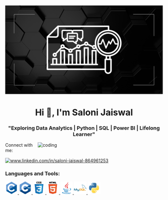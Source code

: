   ![logo](https://github.com/saloni91jaiswal/saloni91jaiswal/blob/main/Black%20Trendy%20Gamer%20Youtube%20Banner.png)
<h1 align="center">Hi 👋, I'm Saloni Jaiswal</h1>
<h3 align="center">"Exploring Data Analytics | Python | SQL | Power BI | Lifelong Learner"</h3>
<img align="right" alt="coding" width="400" src="https://user-images.githubusercontent.com/102985224/211582827-8fd748d6-9181-4c5f-a620-76168b861a4d.gif>
<ul>
<li>🌱 I’m currently learning **Data analytics**</li>

<li> 💬 Ask me about **analytical technologies**</li>

<li> 📫 How to reach me **salonijaiswal9131@gmail.com**</li>

<li>⚡ Fun fact **19th-century analysts used maps; I use dashboards**</li>
</ul>

<h3 align="left">Connect with me:</h3>
<p align="left">
<a href="https://linkedin.com/in/www.linkedin.com/in/saloni-jaiswal-864961253" target="blank"><img align="center" src="https://raw.githubusercontent.com/rahuldkjain/github-profile-readme-generator/master/src/images/icons/Social/linked-in-alt.svg" alt="www.linkedin.com/in/saloni-jaiswal-864961253" height="30" width="40" /></a>
</p>

<h3 align="left">Languages and Tools:</h3>
<p align="left"> <a href="https://www.cprogramming.com/" target="_blank" rel="noreferrer"> <img src="https://raw.githubusercontent.com/devicons/devicon/master/icons/c/c-original.svg" alt="c" width="40" height="40"/> </a> <a href="https://www.w3schools.com/cpp/" target="_blank" rel="noreferrer"> <img src="https://raw.githubusercontent.com/devicons/devicon/master/icons/cplusplus/cplusplus-original.svg" alt="cplusplus" width="40" height="40"/> </a> <a href="https://www.w3schools.com/css/" target="_blank" rel="noreferrer"> <img src="https://raw.githubusercontent.com/devicons/devicon/master/icons/css3/css3-original-wordmark.svg" alt="css3" width="40" height="40"/> </a> <a href="https://www.w3.org/html/" target="_blank" rel="noreferrer"> <img src="https://raw.githubusercontent.com/devicons/devicon/master/icons/html5/html5-original-wordmark.svg" alt="html5" width="40" height="40"/> </a> <a href="https://www.java.com" target="_blank" rel="noreferrer"> <img src="https://raw.githubusercontent.com/devicons/devicon/master/icons/java/java-original.svg" alt="java" width="40" height="40"/> </a> <a href="https://www.mysql.com/" target="_blank" rel="noreferrer"> <img src="https://raw.githubusercontent.com/devicons/devicon/master/icons/mysql/mysql-original-wordmark.svg" alt="mysql" width="40" height="40"/> </a> <a href="https://www.python.org" target="_blank" rel="noreferrer"> <img src="https://raw.githubusercontent.com/devicons/devicon/master/icons/python/python-original.svg" alt="python" width="40" height="40"/> </a> </p>
